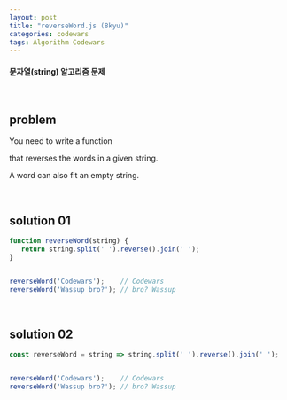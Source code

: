 ```yaml
---
layout: post
title: "reverseWord.js (8kyu)"
categories: codewars
tags: Algorithm Codewars
---
```


#### 문자열(string) 알고리즘 문제

<br>

## problem

You need to write a function

that reverses the words in a given string.

A word can also fit an empty string.

<br>

## solution 01

```javascript
function reverseWord(string) {
   return string.split(' ').reverse().join(' ');
}


reverseWord('Codewars');	// Codewars
reverseWord('Wassup bro?');	// bro? Wassup
```

<br>

## solution 02

```javascript
const reverseWord = string => string.split(' ').reverse().join(' ');


reverseWord('Codewars');	// Codewars
reverseWord('Wassup bro?');	// bro? Wassup
```



